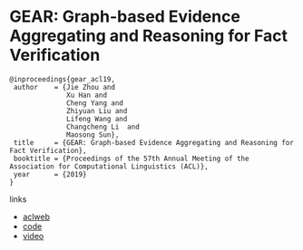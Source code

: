 # GEAR: Graph-based Evidence Aggregating and Reasoning for Fact Verification

```
@inproceedings{gear_acl19,
 author    = {Jie Zhou and
              Xu Han and
              Cheng Yang and
              Zhiyuan Liu and
              Lifeng Wang and
              Changcheng Li  and
              Maosong Sun},
 title     = {GEAR: Graph-based Evidence Aggregating and Reasoning for Fact Verification},
 booktitle = {Proceedings of the 57th Annual Meeting of the Association for Computational Linguistics (ACL)},
 year      = {2019}
}
```

links
- [aclweb](https://www.aclweb.org/anthology/P19-1085)
- [code](https://github.com/thunlp/GEAR)
- [video](http://www.livecongress.it/aol/indexSA.php?id=E3DA68DE&ticket=)
